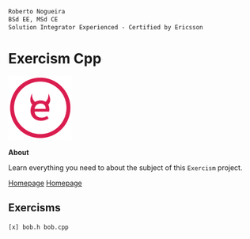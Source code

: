 ```
Roberto Nogueira  
BSd EE, MSd CE
Solution Integrator Experienced - Certified by Ericsson
```
# Exercism Cpp

![tutorial image](images/exercism.png)

**About**

Learn everything you need to about the subject of this `Exercism` project.

[Homepage](https://exercism.io)
[Homepage](https://exercism.io/enogrob)

## Exercisms
```
[x] bob.h bob.cpp 
```
